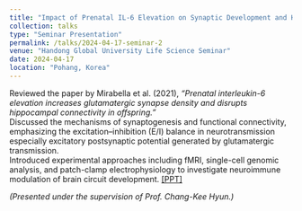 ```yaml
---
title: "Impact of Prenatal IL-6 Elevation on Synaptic Development and Hippocampal Connectivity"
collection: talks
type: "Seminar Presentation"
permalink: /talks/2024-04-17-seminar-2
venue: "Handong Global University Life Science Seminar"
date: 2024-04-17
location: "Pohang, Korea"
---
```


Reviewed the paper by Mirabella et al. (2021), *“Prenatal interleukin-6 elevation increases glutamatergic synapse density and disrupts hippocampal connectivity in offspring.”*  
Discussed the mechanisms of synaptogenesis and functional connectivity, emphasizing the excitation–inhibition (E/I) balance in neurotransmission especially excitatory postsynaptic potential generated by glutamatergic transmission.  
Introduced experimental approaches including fMRI, single-cell genomic analysis, and patch-clamp electrophysiology to investigate neuroimmune modulation of brain circuit development. [[PPT]](/files/2024-04-17-seminar.pdf)

*(Presented under the supervision of Prof. Chang-Kee Hyun.)*
